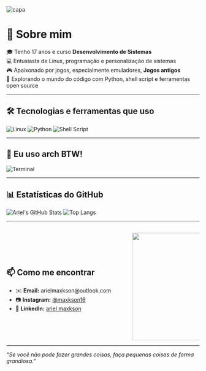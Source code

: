 <img src="https://capsule-render.vercel.app/api?type=waving&color=0F2027,203A43,2C5364&height=180&section=header&text=Olá,%20eu%20sou%20o%20Ariel!&fontSize=30&fontColor=ffffff&animation=fadeIn" alt="capa"/>

# 👋 Sobre mim

🎓 Tenho 17 anos e curso **Desenvolvimento de Sistemas**  
💻 Entusiasta de Linux, programação e personalização de sistemas  
🎮 Apaixonado por jogos, especialmente emuladores, **Jogos antigos**  
🚀 Explorando o mundo do código com Python, shell script e ferramentas open source

---

## 🛠️ Tecnologias e ferramentas que uso
![Linux](https://img.shields.io/badge/Linux-FCC624?style=flat&logo=linux&logoColor=black)
![Python](https://img.shields.io/badge/Python-3776AB?style=flat&logo=python&logoColor=white)
![Shell Script](https://img.shields.io/badge/Shell_Script-121011?style=flat&logo=gnu-bash&logoColor=white)

---

## 🐧 Eu uso arch BTW!
![Terminal](https://i.imgur.com/okm6XX8.png)

---

## 📊 Estatísticas do GitHub

![Ariel's GitHub Stats](https://github-readme-stats.vercel.app/api?username=ArielM08&show_icons=true&theme=tokyonight)
![Top Langs](https://github-readme-stats.vercel.app/api/top-langs/?username=ArielM08&layout=compact&theme=tokyonight)

---

##

<div style="display: flex; justify-content: space-between; align-items: center;">
  <div style="width: 60%;">
    <h2>📫 Como me encontrar</h2>
    <ul>
      <li>✉️ <strong>Email:</strong> arielmaxkson@outlook.com</li>
      <li>📷 <strong>Instagram:</strong> <a href="https://instagram.com/maxkson16">@maxkson16</a></li>
      <li>🧠 <strong>LinkedIn:</strong> <a href="https://linkedin.com/in/ariel-maxkson-b8a717364">ariel maxkson</a></li>
    </ul>
  </div>
  <div style="width: 35%; text-align: right;">
    <img src="https://i.pinimg.com/originals/22/e4/94/22e49430a9a271ca1eaef7ea89ddd858.gif" style="width: 280px;" alt="coding gif"/>
  </div>
</div>

---

_“Se você não pode fazer grandes coisas, faça pequenas coisas de forma grandiosa.”_

<!--
**ArielM08/ArielM08** is a ✨ _special_ ✨ repository because its `README.md` (this file) appears on your GitHub profile.

Here are some ideas to get you started:

- 🔭 I’m currently working on ...
- 🌱 I’m currently learning ...
- 👯 I’m looking to collaborate on ...
- 🤔 I’m looking for help with ...
- 💬 Ask me about ...
- 📫 How to reach me: ...
- 😄 Pronouns: ...
- ⚡ Fun fact: ...
-->
